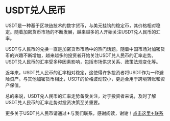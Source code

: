 # USDT兑人民币

USDT是一种基于区块链技术的数字货币，与美元挂钩的稳定币，其价格相对稳定。随着加密货币市场的不断发展，越来越多的人开始关注USDT兑人民币的汇率。

USDT与人民币的兑换一直是加密货币市场中的热门话题。随着中国市场对加密货币的兴趣不断增加，越来越多的投资者开始关注USDT兑人民币的汇率走势。USDT兑人民币的汇率受多种因素影响，包括市场供求关系、政策法规变化等。

近年来，USDT兑人民币的汇率相对稳定，这使得许多投资者将USDT作为一种避险资产。与其他加密货币相比，USDT的价格波动较小，更适合用于跨境转账和资产保值。

总的来说，USDT兑人民币的汇率走势备受关注，对于投资者来说，及时了解USDT兑人民币的汇率走势对投资决策至关重要。

更多关于USDT兑人民币请通过✈与我们联系，感谢阅读，谢谢！[点击这里✈联系](https://trx.tw)